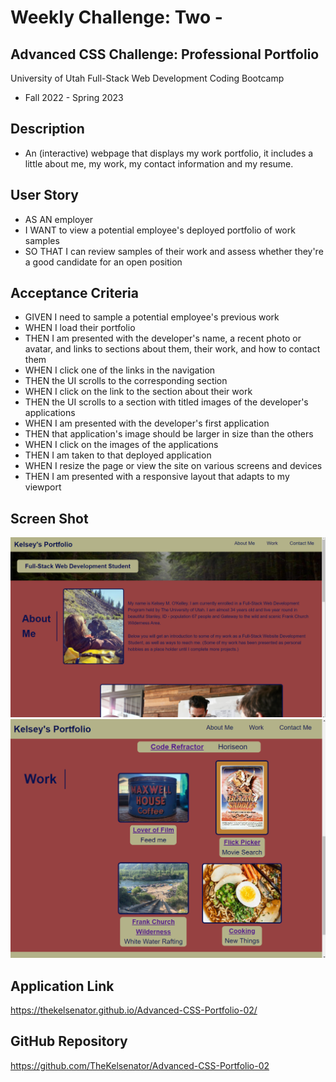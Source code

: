 # Weekly Challenge: Two -

## Advanced CSS Challenge: Professional Portfolio

University of Utah
Full-Stack Web Development Coding Bootcamp

- Fall 2022 - Spring 2023

## Description

- An (interactive) webpage that displays my work portfolio, it includes a little about me, my work, my contact information and my resume.

## User Story

- AS AN employer
- I WANT to view a potential employee's deployed portfolio of work samples
- SO THAT I can review samples of their work and assess whether they're a good candidate for an open position

## Acceptance Criteria

- GIVEN I need to sample a potential employee's previous work
- WHEN I load their portfolio
- THEN I am presented with the developer's name, a recent photo or avatar, and links to sections about them, their work, and how to contact them
- WHEN I click one of the links in the navigation
- THEN the UI scrolls to the corresponding section
- WHEN I click on the link to the section about their work
- THEN the UI scrolls to a section with titled images of the developer's applications
- WHEN I am presented with the developer's first application
- THEN that application's image should be larger in size than the others
- WHEN I click on the images of the applications
- THEN I am taken to that deployed application
- WHEN I resize the page or view the site on various screens and devices
- THEN I am presented with a responsive layout that adapts to my viewport

## Screen Shot

![alt_text](<./assets/images/Screenshot%20(15).png>)
![alt_text](<./assets/images/Screenshot%20(16).png>)

## Application Link

https://thekelsenator.github.io/Advanced-CSS-Portfolio-02/

## GitHub Repository 

https://github.com/TheKelsenator/Advanced-CSS-Portfolio-02